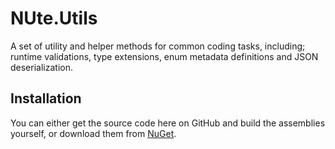 NUte.Utils
==========

A set of utility and helper methods for common coding tasks, including; runtime validations, type extensions, enum metadata definitions and JSON deserialization.

## Installation

You can either get the source code here on GitHub and build the assemblies yourself, or download them from [NuGet](https://www.nuget.org/packages/NUte.Utils/).
